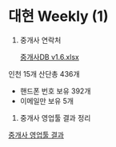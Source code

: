 # 대현 Weekly (1)

1. 중개사 연락처
    
    [중개사DB v1.6.xlsx](%25EC%25A4%2591%25EA%25B0%259C%25EC%2582%25ACDB_v1.6.xlsx)
    

인천 15개 산단총 436개

- 핸드폰 번호 보유 392개
- 이메일만 보유 5개

1. 중개사 영업툴 결과 정리

[중개사 영업툴 결과](https://www.notion.so/d113d8097db046bbb38b137798e304da?pvs=21)